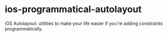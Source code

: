# ios-programmatical-autolayout
iOS Autolayout: utilities to make your life easier if you're adding constraints programmatically.
